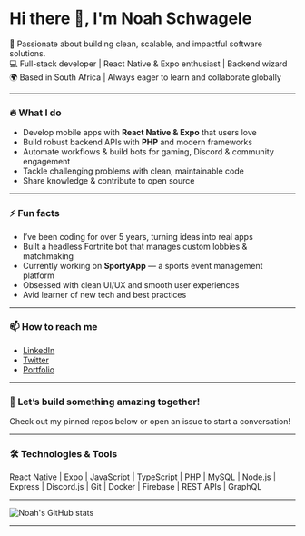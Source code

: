 # Hi there 👋, I'm Noah Schwagele

🚀 Passionate about building clean, scalable, and impactful software solutions.  
💻 Full-stack developer | React Native & Expo enthusiast | Backend wizard  
🌍 Based in South Africa | Always eager to learn and collaborate globally

---

### 🔥 What I do

- Develop mobile apps with **React Native & Expo** that users love  
- Build robust backend APIs with **PHP** and modern frameworks  
- Automate workflows & build bots for gaming, Discord & community engagement  
- Tackle challenging problems with clean, maintainable code  
- Share knowledge & contribute to open source  

---

### ⚡ Fun facts

- I’ve been coding for over 5 years, turning ideas into real apps  
- Built a headless Fortnite bot that manages custom lobbies & matchmaking  
- Currently working on **SportyApp** — a sports event management platform  
- Obsessed with clean UI/UX and smooth user experiences  
- Avid learner of new tech and best practices  

---

### 📫 How to reach me

- [LinkedIn](https://www.linkedin.com/in/yourprofile)  
- [Twitter](https://twitter.com/yourhandle)  
- [Portfolio](https://yourportfolio.com)  

---

### 🚀 Let’s build something amazing together!  
Check out my pinned repos below or open an issue to start a conversation!

---

### 🛠️ Technologies & Tools

React Native | Expo | JavaScript | TypeScript | PHP | MySQL | Node.js | Express | Discord.js | Git | Docker | Firebase | REST APIs | GraphQL

---

![Noah's GitHub stats](https://github-readme-stats.vercel.app/api?username=noahschwagele&show_icons=true&theme=radical)

---

